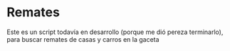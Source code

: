 # Remates

Este es un script todavía en desarrollo (porque me dió pereza terminarlo), para buscar remates de casas y carros en la gaceta